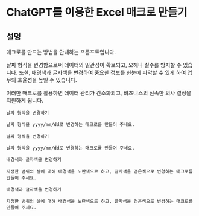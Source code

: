 # ChatGPT를 이용한 Excel 매크로 만들기

## 설명
매크로를 만드는 방법을 안내하는 프롬프트입니다.

날짜 형식을 변경함으로써 데이터의 일관성이 확보되고, 오해나 실수를 방지할 수 있습니다. 또한, 배경색과 글자색을 변경하여 중요한 정보를 한눈에 파악할 수 있게 하여 업무의 효율성을 높일 수 있습니다.

이러한 매크로를 활용하면 데이터 관리가 간소화되고, 비즈니스의 신속한 의사 결정을 지원하게 됩니다.

```plaintext
날짜 형식을 변경하기

날짜 형식을 yyyy/mm/dd로 변경하는 매크로를 만들어 주세요.
```

```plaintext
날짜 형식을 변경하기

날짜 형식을 yyyy/mm/dd로 변경하는 매크로를 만들어 주세요.
```

```plaintext
배경색과 글자색을 변경하기

지정한 범위의 셀에 대해 배경색을 노란색으로 하고, 글자색을 검은색으로 변경하는 매크로를 만들어 주세요.
```

```plaintext
배경색과 글자색을 변경하기

지정한 범위의 셀에 대해 배경색을 노란색으로 하고, 글자색을 검은색으로 변경하는 매크로를 만들어 주세요.
```